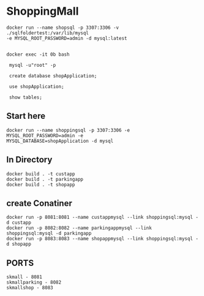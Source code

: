 # ShoppingMall


    docker run --name shopsql -p 3307:3306 -v ./sqlfoldertest:/var/lib/mysql 
    -e MYSQL_ROOT_PASSWORD=admin -d mysql:latest


    docker exec -it 0b bash

     mysql -u"root" -p

     create database shopApplication;

     use shopApplication;
    
     show tables;
## Start here

    docker run --name shoppingsql -p 3307:3306 -e MYSQL_ROOT_PASSWORD=admin -e
    MYSQL_DATABASE=shopApplication -d mysql

## In Directory
    docker build . -t custapp
    docker build . -t parkingapp
    docker build . -t shopapp

## create Conatiner
    docker run -p 8081:8081 --name custappmysql --link shoppingsql:mysql -d custapp
    docker run -p 8082:8082 --name parkingappmysql --link shoppingsql:mysql -d parkingapp
    docker run -p 8083:8083 --name shopappmysql --link shoppingsql:mysql -d shopapp
    
## PORTS
    
    skmall - 8081
    skmallparking - 8082
    skmallshop - 8083